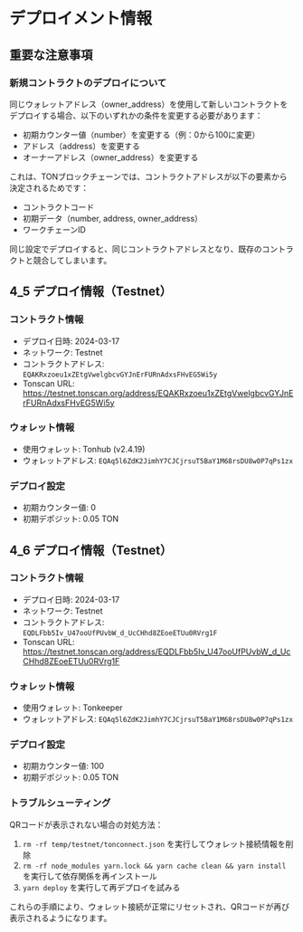 # デプロイメント情報

## 重要な注意事項
### 新規コントラクトのデプロイについて
同じウォレットアドレス（owner_address）を使用して新しいコントラクトをデプロイする場合、以下のいずれかの条件を変更する必要があります：
- 初期カウンター値（number）を変更する（例：0から100に変更）
- アドレス（address）を変更する
- オーナーアドレス（owner_address）を変更する

これは、TONブロックチェーンでは、コントラクトアドレスが以下の要素から決定されるためです：
- コントラクトコード
- 初期データ（number, address, owner_address）
- ワークチェーンID

同じ設定でデプロイすると、同じコントラクトアドレスとなり、既存のコントラクトと競合してしまいます。

## 4_5 デプロイ情報（Testnet）

### コントラクト情報
- デプロイ日時: 2024-03-17
- ネットワーク: Testnet
- コントラクトアドレス: `EQAKRxzoeu1xZEtgVwelgbcvGYJnErFURnAdxsFHvEG5Wi5y`
- Tonscan URL: https://testnet.tonscan.org/address/EQAKRxzoeu1xZEtgVwelgbcvGYJnErFURnAdxsFHvEG5Wi5y

### ウォレット情報
- 使用ウォレット: Tonhub (v2.4.19)
- ウォレットアドレス: `EQAq5l6ZdK2JimhY7CJCjrsuT5BaY1M68rsDU8w0P7qPs1zx`

### デプロイ設定
- 初期カウンター値: 0
- 初期デポジット: 0.05 TON

## 4_6 デプロイ情報（Testnet）

### コントラクト情報
- デプロイ日時: 2024-03-17
- ネットワーク: Testnet
- コントラクトアドレス: `EQDLFbb5Iv_U47ooUfPUvbW_d_UcCHhd8ZEoeETUu0RVrg1F`
- Tonscan URL: https://testnet.tonscan.org/address/EQDLFbb5Iv_U47ooUfPUvbW_d_UcCHhd8ZEoeETUu0RVrg1F

### ウォレット情報
- 使用ウォレット: Tonkeeper
- ウォレットアドレス: `EQAq5l6ZdK2JimhY7CJCjrsuT5BaY1M68rsDU8w0P7qPs1zx`

### デプロイ設定
- 初期カウンター値: 100
- 初期デポジット: 0.05 TON

### トラブルシューティング
QRコードが表示されない場合の対処方法：
1. `rm -rf temp/testnet/tonconnect.json` を実行してウォレット接続情報を削除
2. `rm -rf node_modules yarn.lock && yarn cache clean && yarn install` を実行して依存関係を再インストール
3. `yarn deploy` を実行して再デプロイを試みる

これらの手順により、ウォレット接続が正常にリセットされ、QRコードが再び表示されるようになります。 